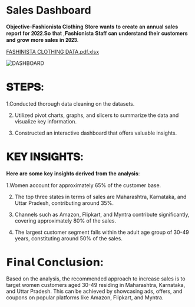 # Sales Dashboard 


𝐎𝐛𝐣𝐞𝐜𝐭𝐢𝐯𝐞-𝐅𝐚𝐬𝐡𝐢𝐨𝐧𝐢𝐬𝐭𝐚 𝐂𝐥𝐨𝐭𝐡𝐢𝐧𝐠 𝐒𝐭𝐨𝐫𝐞 𝐰𝐚𝐧𝐭𝐬 𝐭𝐨 𝐜𝐫𝐞𝐚𝐭𝐞 𝐚𝐧 𝐚𝐧𝐧𝐮𝐚𝐥 𝐬𝐚𝐥𝐞𝐬 𝐫𝐞𝐩𝐨𝐫𝐭 𝐟𝐨𝐫 𝟐𝟎𝟐𝟐.𝐒𝐨 𝐭𝐡𝐚𝐭 ,𝐅𝐚𝐬𝐡𝐢𝐨𝐧𝐢𝐬𝐭𝐚 𝐒𝐭𝐚𝐟𝐟 𝐜𝐚𝐧 𝐮𝐧𝐝𝐞𝐫𝐬𝐭𝐚𝐧𝐝 𝐭𝐡𝐞𝐢𝐫 𝐜𝐮𝐬𝐭𝐨𝐦𝐞𝐫𝐬 𝐚𝐧𝐝 𝐠𝐫𝐨𝐰 𝐦𝐨𝐫𝐞 𝐬𝐚𝐥𝐞𝐬 𝐢𝐧 𝟐𝟎𝟐𝟑.



[FASHINISTA CLOTHING DATA.pdf.xlsx](https://github.com/vaidehip30/FASHIONISTA-EXCEL/files/11983635/FASHINISTA.CLOTHING.DATA.pdf.xlsx)





![DASHBOARD](https://github.com/vaidehip30/FASHIONISTA-EXCEL/assets/134762504/a4ce93b6-1484-40fa-bc08-0592a90f3847)


# 𝐒𝐓𝐄𝐏𝐒:

1.Conducted thorough data cleaning on the datasets. 

2. Utilized pivot charts, graphs, and slicers to summarize the data and visualize key information.
  
3. Constructed an interactive dashboard that offers valuable insights.

# 𝐊𝐄𝐘 𝐈𝐍𝐒𝐈𝐆𝐇𝐓𝐒:

𝐇𝐞𝐫𝐞 𝐚𝐫𝐞 𝐬𝐨𝐦𝐞 𝐤𝐞𝐲 𝐢𝐧𝐬𝐢𝐠𝐡𝐭𝐬 𝐝𝐞𝐫𝐢𝐯𝐞𝐝 𝐟𝐫𝐨𝐦 𝐭𝐡𝐞 𝐚𝐧𝐚𝐥𝐲𝐬𝐢𝐬:

1.Women account for approximately 65% of the customer base. 

2. The top three states in terms of sales are Maharashtra, Karnataka, and Uttar Pradesh, contributing around 35%.
 
3. Channels such as Amazon, Flipkart, and Myntra contribute significantly, covering approximately 80% of the sales.
 
4. The largest customer segment falls within the adult age group of 30-49 years, constituting around 50% of the sales.

# 𝗙𝗶𝗻𝗮𝗹 𝗖𝗼𝗻𝗰𝗹𝘂𝘀𝗶𝗼𝗻:

Based on the analysis, the recommended approach to increase sales is to target women customers aged 30-49 residing in Maharashtra, Karnataka, and Uttar Pradesh. This can be achieved by showcasing ads, offers, and coupons on popular platforms like Amazon, Flipkart, and Myntra.
